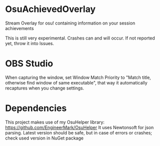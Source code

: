# OsuAchievedOverlay
Stream Overlay for osu! containing information on your session achievements

This is still very experimental. Crashes can and will occur. If not reported yet, throw it into Issues.

# OBS Studio

When capturing the window, set Window Match Priority to "Match title, otherwise find window of same executable", that way it automatically recaptures when you change settings.

# Dependencies

This project makes use of my OsuHelper library: https://github.com/EngineerMark/OsuHelper
It uses Newtonsoft for json parsing. Latest version should be safe, but in case of errors or crashes; check used version in NuGet package

